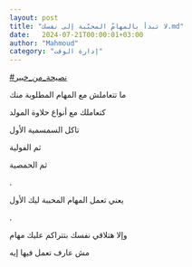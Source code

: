 ```yaml
---
layout: post
title: "لا تبدأ بالمهامّ المحبّبة إلى نفسك.md"
date:   2024-07-21T00:00:01+03:00
author: "Mahmoud"
category: "إدارة الوقت"
---
```

[<u>\#نصيحة_من_خبير</u>](https://www.facebook.com/hashtag/%D9%86%D8%B5%D9%8A%D8%AD%D8%A9_%D9%85%D9%86_%D8%AE%D8%A8%D9%8A%D8%B1?__eep__=6&__cft__%5b0%5d=AZWl_AaUXjBjx84V9VrtESf2_xdLyBaTDMKk9BTKZGYHzVTGvHraVsRdNFCRvgnfcaEpVRBLbyo_SPdqslHa58xMMhIhmYQ2PnzREmiqZKzGSIEe_ddhzPcvRB53tnn9lVA&__tn__=*NK-R)

ما تتعاملش مع المهام المطلوبة منك

كتعاملك مع أنواع حلاوة المولد

تاكل السمسمية الأول

ثم الفولية

ثم الحمصية

.

يعني تعمل المهام المحببة ليك الأول

.

وإلا هتلاقي نفسك بتتراكم عليك مهام

مش عارف تعمل فيها إيه
